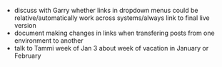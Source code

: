 - discuss with Garry whether links in dropdown menus could be relative/automatically work across systems/always link to final live version
- document making changes in links when transfering posts from one environment to another
- talk to Tammi week of Jan 3 about week of vacation in January or February
